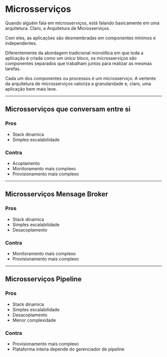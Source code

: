 # Microsserviços

Quando alguém fala em microsserviços, está falando basicamente em uma arquitetura. Claro, a Arquitetura de Microsserviços.

Com eles, as aplicações são desmembradas em componentes mínimos e independentes.

Diferentemente da abordagem tradicional monolítica em que toda a aplicação é criada como um único bloco, os microsserviços são componentes separados que trabalham juntos para realizar as mesmas tarefas.

Cada um dos componentes ou processos é um microsserviço. A vertente da arquitetura de microsserviços valoriza a granularidade e, claro, uma aplicação bem mais leve.

---
## Microsserviços que conversam entre si

### Pros

- Stack dinamica
- Simples escalabilidade

### Contra

- Acoplamento
- Monitoramento mais complexo
- Provisionamento mais complexo

---
## Microsserviços Mensage Broker

### Pros

- Stack dinamica
- Simples escalabilidade
- Desacoplamento

### Contra

- Monitoramento mais complexo
- Provisionamento mais complexo

---
## Microsserviços Pipeline

### Pros

- Stack dinamica
- Simples escalabilidade
- Desacoplamento
- Menor complexidade

### Contra

- Provisionamento mais complexo
- Plataforma inteira depende do gerenciador de pipeline